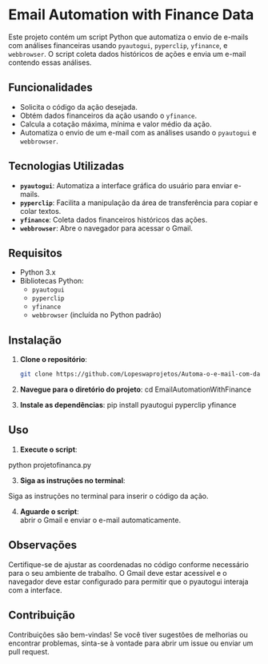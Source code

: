 # Email Automation with Finance Data

Este projeto contém um script Python que automatiza o envio de e-mails com análises financeiras usando `pyautogui`, `pyperclip`, `yfinance`, e `webbrowser`. O script coleta dados históricos de ações e envia um e-mail contendo essas análises.

## Funcionalidades

- Solicita o código da ação desejada.
- Obtém dados financeiros da ação usando o `yfinance`.
- Calcula a cotação máxima, mínima e valor médio da ação.
- Automatiza o envio de um e-mail com as análises usando o `pyautogui` e `webbrowser`.

## Tecnologias Utilizadas

- **`pyautogui`**: Automatiza a interface gráfica do usuário para enviar e-mails.
- **`pyperclip`**: Facilita a manipulação da área de transferência para copiar e colar textos.
- **`yfinance`**: Coleta dados financeiros históricos das ações.
- **`webbrowser`**: Abre o navegador para acessar o Gmail.

## Requisitos

- Python 3.x
- Bibliotecas Python:
  - `pyautogui`
  - `pyperclip`
  - `yfinance`
  - `webbrowser` (incluída no Python padrão)

## Instalação

1. **Clone o repositório**:
   ```bash
   git clone https://github.com/Lopeswaprojetos/Automa-o-e-mail-com-dados-financeiros.git

2. **Navegue para o diretório do projeto**:
cd EmailAutomationWithFinance

3. **Instale as dependências**:
pip install pyautogui pyperclip yfinance

## Uso

1. **Execute o script**:
   
python projetofinanca.py

3. **Siga as instruções no terminal**:
   
Siga as instruções no terminal para inserir o código da ação.

4. **Aguarde o script**:  
abrir o Gmail e enviar o e-mail automaticamente.

## Observações

Certifique-se de ajustar as coordenadas no código conforme necessário para o seu ambiente de trabalho.
O Gmail deve estar acessível e o navegador deve estar configurado para permitir que o pyautogui interaja com a interface.

## Contribuição

Contribuições são bem-vindas! Se você tiver sugestões de melhorias ou encontrar problemas, sinta-se à vontade para abrir um issue ou enviar um pull request.

